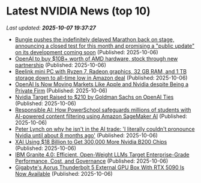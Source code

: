 # Latest NVIDIA News (top 10)
_Last updated: **2025-10-07 19:37:27**_

- [Bungie pushes the indefinitely delayed Marathon back on stage, announcing a closed test for this month and promising a "public update" on its development coming soon](https://www.gamesradar.com/games/fps/bungie-pushes-the-indefinitely-delayed-marathon-back-on-stage-announcing-a-closed-test-for-this-month-and-promising-a-public-update-on-its-development-coming-soon/) (Published: 2025-10-06)
- [OpenAI to buy $10B+ worth of AMD hardware, stock through new partnership](https://siliconangle.com/2025/10/06/openai-buy-10b-worth-amd-hardware-stock-new-partnership/) (Published: 2025-10-06)
- [Beelink mini PC with Ryzen 7, Radeon graphics, 32 GB RAM, and 1 TB storage down to all-time low in Amazon deal](https://www.notebookcheck.net/Beelink-mini-PC-with-Ryzen-7-Radeon-graphics-32-GB-RAM-and-1-TB-storage-down-to-all-time-low-in-Amazon-deal.1132813.0.html) (Published: 2025-10-06)
- [OpenAI Is Now Moving Markets Like Apple and Nvidia despite Being a Private Firm](https://biztoc.com/x/7d7f809148a3055b) (Published: 2025-10-06)
- [Nvidia Target Raised to $210 by Goldman Sachs on OpenAI Ties](https://finance.yahoo.com/news/nvidia-target-raised-210-goldman-191515934.html) (Published: 2025-10-06)
- [Responsible AI: How PowerSchool safeguards millions of students with AI-powered content filtering using Amazon SageMaker AI](https://aws.amazon.com/blogs/machine-learning/responsible-ai-how-powerschool-safeguards-millions-of-students-with-ai-powered-content-filtering-using-amazon-sagemaker-ai/) (Published: 2025-10-06)
- [Peter Lynch on why he isn't in the AI trade: 'I literally couldn't pronounce Nvidia until about 8 months ago'](https://biztoc.com/x/74cf03e36451a92a) (Published: 2025-10-06)
- [XAI Using $18 Billion to Get 300,000 More Nvidia B200 Chips](https://www.nextbigfuture.com/2025/10/xai-using-18-billion-to-get-300000-more-nvidia-b200-chips.html) (Published: 2025-10-06)
- [IBM Granite 4.0: Efficient, Open-Weight LLMs Target Enterprise-Grade Performance, Cost, and Governance](https://www.storagereview.com/news/ibm-granite-4-0-efficient-open-weight-llms-target-enterprise-grade-performance-cost-and-governance) (Published: 2025-10-06)
- [Gigabyte's Aorus Thunderbolt 5 External GPU Box With RTX 5090 Is Now Available](https://hothardware.com/news/gigabyte-aorus-thunderbolt-5-egpu-with-geforce-rtx-5090-available-for-2999) (Published: 2025-10-06)
